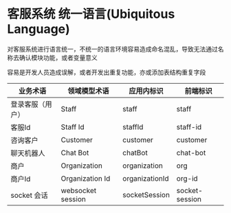# 客服系统 统一语言(Ubiquitous Language)

对客服系统进行语言统一，不统一的语言环境容易造成命名混乱，导致无法通过名称去确认模块功能，或者变量意义

容易是开发人员造成误解，或者开发出重复功能，亦或添加表结构重复字段

|业务术语|领域模型术语|应用内标识|前端标识|
|----|----|----|-----|
|登录客服（用户）|Staff|staff|staff|
|客服Id|Staff Id|staffId|staff-id|
|咨询客户|Customer|customer|customer|
|聊天机器人|Chat Bot|chatBot|chat-bot|
|商户|Organization|organization|org|
|商户Id|Organization Id|organizationId|org-id|
|socket 会话|websocket session|socketSession|socket-session|
